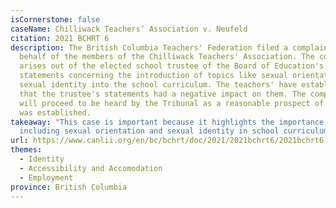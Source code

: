 ```yaml
---
isCornerstone: false
caseName: Chilliwack Teachers’ Association v. Neufeld
citation: 2021 BCHRT 6
description: The British Columbia Teachers' Federation filed a complaint on
  behalf of the members of the Chilliwack Teachers' Association. The complaint
  arises out of the elected school trustee of the Board of Education's
  statements concerning the introduction of topics like sexual orientation and
  sexual identity into the school curriculum. The teachers' have established
  that the trustee's statements had a negative impact on them. The complaint
  will proceed to be heard by the Tribunal as a reasonable prospect of success
  was established.
takeaway: "This case is important because it highlights the importance of
  including sexual orientation and sexual identity in school curriculums. "
url: https://www.canlii.org/en/bc/bchrt/doc/2021/2021bchrt6/2021bchrt6.html?searchUrlHash=AAAAAQAiZ2VuZGVyIGlkZW50aXR5LCBnZW5kZXIgZXhwcmVzc2lvbgAAAAAB&resultIndex=90
themes:
  - Identity
  - Accessibility and Accomodation
  - Employment
province: British Columbia
---
```

